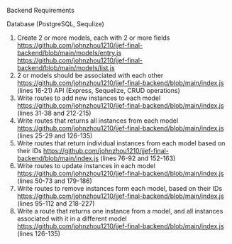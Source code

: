 Backend Requirements

Database (PostgreSQL, Sequlize)
  1. Create 2 or more models, each with 2 or more fields
    https://github.com/johnzhou1210/jjef-final-backend/blob/main/models/entry.js
    https://github.com/johnzhou1210/jjef-final-backend/blob/main/models/list.js
  2. 2 or models should be associated with each other
    https://github.com/johnzhou1210/jjef-final-backend/blob/main/index.js (lines 16-21)
API (Express, Sequelize, CRUD operations)
  1. Write routes to add new instances to each model
    https://github.com/johnzhou1210/jjef-final-backend/blob/main/index.js (lines 31-38 and 212-215)
  2. Write routes that returns all instances from each model
    https://github.com/johnzhou1210/jjef-final-backend/blob/main/index.js (lines 25-29 and 126-135)
  3. Write routes that return individual instances from each model based on their IDs
    https://github.com/johnzhou1210/jjef-final-backend/blob/main/index.js (lines 76-92 and 152-163)
  4. Write routes to update instances in each model
    https://github.com/johnzhou1210/jjef-final-backend/blob/main/index.js (lines 50-73 and 179-186)
  5. Write routes to remove instances form each model, based on their IDs
    https://github.com/johnzhou1210/jjef-final-backend/blob/main/index.js (lines 95-112 and 218-227)
  6. Write a route that returns one instance from a model, and all instances associated with it in a different model
    https://github.com/johnzhou1210/jjef-final-backend/blob/main/index.js (lines 126-135)
